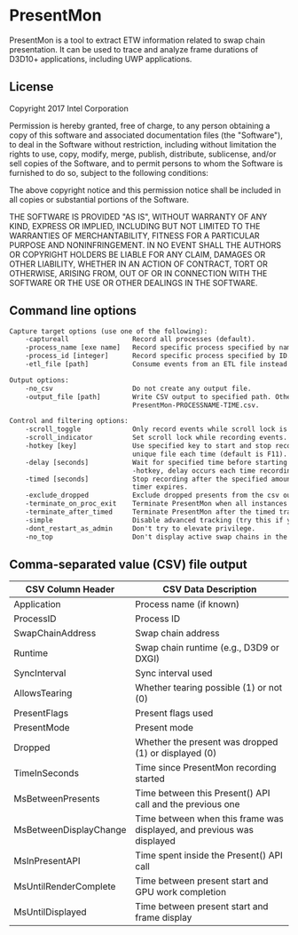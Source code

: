 # PresentMon

PresentMon is a tool to extract ETW information related to swap chain
presentation.  It can be used to trace and analyze frame durations of D3D10+
applications, including UWP applications.

## License

Copyright 2017 Intel Corporation

Permission is hereby granted, free of charge, to any person obtaining a copy of
this software and associated documentation files (the "Software"), to deal in
the Software without restriction, including without limitation the rights to
use, copy, modify, merge, publish, distribute, sublicense, and/or sell copies
of the Software, and to permit persons to whom the Software is furnished to do
so, subject to the following conditions:

The above copyright notice and this permission notice shall be included in all
copies or substantial portions of the Software.

THE SOFTWARE IS PROVIDED "AS IS", WITHOUT WARRANTY OF ANY KIND, EXPRESS OR
IMPLIED, INCLUDING BUT NOT LIMITED TO THE WARRANTIES OF MERCHANTABILITY,
FITNESS FOR A PARTICULAR PURPOSE AND NONINFRINGEMENT. IN NO EVENT SHALL THE
AUTHORS OR COPYRIGHT HOLDERS BE LIABLE FOR ANY CLAIM, DAMAGES OR OTHER
LIABILITY, WHETHER IN AN ACTION OF CONTRACT, TORT OR OTHERWISE, ARISING FROM,
OUT OF OR IN CONNECTION WITH THE SOFTWARE OR THE USE OR OTHER DEALINGS IN THE
SOFTWARE.

## Command line options

```html
Capture target options (use one of the following):
    -captureall                Record all processes (default).
    -process_name [exe name]   Record specific process specified by name.
    -process_id [integer]      Record specific process specified by ID.
    -etl_file [path]           Consume events from an ETL file instead of a running process.

Output options:
    -no_csv                    Do not create any output file.
    -output_file [path]        Write CSV output to specified path. Otherwise, the default is
                               PresentMon-PROCESSNAME-TIME.csv.

Control and filtering options:
    -scroll_toggle             Only record events while scroll lock is enabled.
    -scroll_indicator          Set scroll lock while recording events.
    -hotkey [key]              Use specified key to start and stop recording, writing to a
                               unique file each time (default is F11).
    -delay [seconds]           Wait for specified time before starting to record. When using
                               -hotkey, delay occurs each time recording is started.
    -timed [seconds]           Stop recording after the specified amount of time.  PresentMon will exit
                               timer expires.
    -exclude_dropped           Exclude dropped presents from the csv output.
    -terminate_on_proc_exit    Terminate PresentMon when all instances of the specified process exit.
    -terminate_after_timed     Terminate PresentMon after the timed trace, specified using -timed, completes.
    -simple                    Disable advanced tracking (try this if you encounter crashes).
    -dont_restart_as_admin     Don't try to elevate privilege.
    -no_top                    Don't display active swap chains in the console window.
```

## Comma-separated value (CSV) file output

| CSV Column Header | CSV Data Description |
|---|---|
| Application            | Process name (if known) |
| ProcessID              | Process ID |
| SwapChainAddress       | Swap chain address |
| Runtime                | Swap chain runtime (e.g., D3D9 or DXGI) |
| SyncInterval           | Sync interval used |
| AllowsTearing          | Whether tearing possible (1) or not (0) |
| PresentFlags           | Present flags used |
| PresentMode            | Present mode |
| Dropped                | Whether the present was dropped (1) or displayed (0) |
| TimeInSeconds          | Time since PresentMon recording started |
| MsBetweenPresents      | Time between this Present() API call and the previous one |
| MsBetweenDisplayChange | Time between when this frame was displayed, and previous was displayed |
| MsInPresentAPI         | Time spent inside the Present() API call |
| MsUntilRenderComplete  | Time between present start and GPU work completion |
| MsUntilDisplayed       | Time between present start and frame display |

